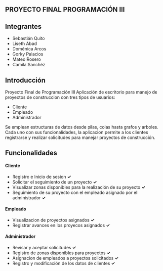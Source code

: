 ## PROYECTO FINAL PROGRAMACIÓN III

## Integrantes
- Sebastián Quito
- Liseth Abad
- Doménica Arcos
- Gorky Palacios
- Mateo Rosero
- Camila Sanchéz

## Introducción
Proyecto Final de Programación III Aplicación de escritorio para manejo de proyectos de construccion con tres tipos de usuarios:
- Cliente
- Empleado
- Administrador

Se emplean estructuras de datos desde pilas, colas hasta grafos y arboles.
Cada uno con sus funcionalidades, la aplicacion permite a los clientes registrarse y realizar solicitudes para manejar proyectos de construcción.

## Funcionalidades
#### Cliente
* Registro e Inicio de sesion **✓**
* Solicitar el seguimiento de un proyecto **✓**
* Visualizar zonas disponibles para la realización de su proyecto **✓**
* Seguimiento de su proyecto con el empleado asignado por el administrador **✓**
#### Empleado
* Visualizacion de proyectos asignados **✓**
* Registrar avances en los proyecos asignados **✓**
#### Administrador
* Revisar y aceptar solicitudes **✓**
* Registro de zonas disponibles para proyectos **✓**
* Asignacion de empleados a proyectos solicitados **✓**
* Registro y modificación de los datos de clientes **✓**
